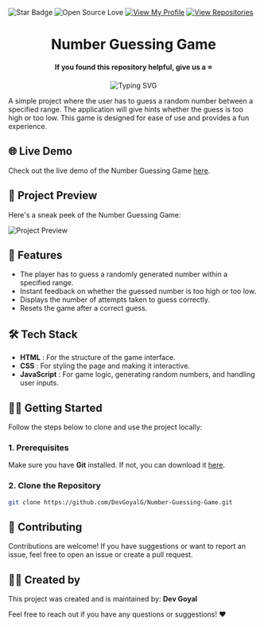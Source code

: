 ![Star Badge](https://img.shields.io/static/v1?label=%F0%9F%8C%9F&message=If%20Useful&style=style=flat&color=BC4E99)
![Open Source Love](https://badges.frapsoft.com/os/v1/open-source.svg?v=103)
[![View My Profile](https://img.shields.io/badge/View-My_Profile-green?logo=GitHub)](https://github.com/DevGoyalG)
[![View Repositories](https://img.shields.io/badge/View-My_Repositories-blue?logo=GitHub)](https://github.com/DevGoyalG?tab=repositories)


<h1 align="center"> Number Guessing Game </h1>

<p align="center"> <b> If you found this repository helpful, give us a  ⭐️ </b> </p>
<p align="center"><img src="https://readme-typing-svg.demolab.com?font=Segoe+script&duration=1000&pause=1000&center=true&vCenter=true&random=false&width=435&lines=Goal+%3A+10+%E2%98%85" alt="Typing SVG" /></a> </p>

A simple project where the user has to guess a random number between a specified range. The application will give hints whether the guess is too high or too low. This game is designed for ease of use and provides a fun experience. 

## 🌐 Live Demo
Check out the live demo of the Number Guessing Game [here](https://number-guess-play.netlify.app/).

## 📸 Project Preview
Here's a sneak peek of the Number Guessing Game:

![Project Preview](assets/Palindrome-Checker.png)

## 🚀 Features
- The player has to guess a randomly generated number within a specified range.
- Instant feedback on whether the guessed number is too high or too low.
- Displays the number of attempts taken to guess correctly.
- Resets the game after a correct guess.

## 🛠️ Tech Stack
- **HTML** : For the structure of the game interface.
- **CSS** : For styling the page and making it interactive.
- **JavaScript** : For game logic, generating random numbers, and handling user inputs.

## 🧑‍💻 Getting Started

Follow the steps below to clone and use the project locally:

### 1. Prerequisites
Make sure you have **Git** installed. If not, you can download it [here](https://git-scm.com/).

### 2. Clone the Repository
```bash
git clone https://github.com/DevGoyalG/Number-Guessing-Game.git
```

## 🤝 Contributing
Contributions are welcome! If you have suggestions or want to report an issue, feel free to open an issue or create a pull request.

## 👨‍💻 Created by
This project was created and is maintained by:
**Dev Goyal**

Feel free to reach out if you have any questions or suggestions! ❤️
